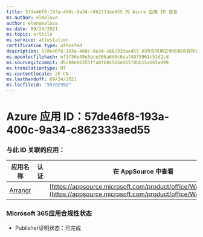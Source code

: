 ```yaml
---
title: 57de46f8-193a-400c-9a34-c862333aed55 的 Azure 应用 ID 信息
ms.author: elmalova
author: elenamalova
ms.date: 09/24/2021
ms.topic: article
ms.service: attestation
certification_type: attested
description: 57de46f8-193a-400c-9a34-c862333aed55 的所有可用安全性和合规性信息。
ms.openlocfilehash: ef3f56e49e5ece366a6d0c6caf40f9961c51d2cd
ms.sourcegitcommit: d5c60e66355ffa8fb84565e565f8bb15a665a099
ms.translationtype: MT
ms.contentlocale: zh-CN
ms.lasthandoff: 09/24/2021
ms.locfileid: "59782392"
---
```

# <a name="azure-app-id-57de46f8-193a-400c-9a34-c862333aed55"></a>Azure 应用 ID：57de46f8-193a-400c-9a34-c862333aed55


### <a name="apps-associated-with-this-id"></a>与此 ID 关联的应用：
| **应用名称** | **认证** | **在 AppSource 中查看** |
|--------------|---------------|-----------------------|
| [Arrangr](https://docs.microsoft.com/microsoft-365-app-certification/forward/WA200002975) |  | [https://appsource.microsoft.com/product/office/WA200002975](https://appsource.microsoft.com/product/office/WA200002975) |

### <a name="microsoft-365-app-compliance-status"></a>Microsoft 365应用合规性状态
- Publisher证明状态：已完成
